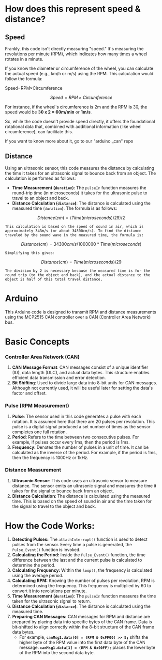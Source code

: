 # How does this represent speed & distance?

## Speed

Frankly, this code isn't directly measuring "speed." It's measuring the revolutions per minute (RPM), which indicates how many times a wheel rotates in a minute.

If you know the diameter or circumference of the wheel, you can calculate the actual speed (e.g., km/h or m/s) using the RPM. This calculation would follow the formula:

Speed=RPM×Circumference

$$
Speed = RPM \times Circumference
$$

For instance, if the wheel's circumference is 2m and the RPM is 30, the speed would be 3**0 x 2 = 60m/min** or **1m/s**.

So, while the code doesn't provide speed directly, it offers the foundational rotational data that, combined with additional information (like wheel circumference), can facilitate this.

If you want to know more about it, go to our "arduino _can" repo

## Distance

Using an ultrasonic sensor, this code measures the distance by calculating the time it takes for an ultrasonic signal to bounce back from an object. The calculation is performed as follows:

- **Time Measurement (`duration`)**: The `pulseIn` function measures the round-trip time (in microseconds) it takes for the ultrasonic pulse to travel to an object and back.
- **Distance Calculation (`distance`)**: The distance is calculated using the measured time (`duration`). The formula is as follows:
    
$$
Distance (cm) = (Time (microseconds) / 29) / 2 
$$
    
    This calculation is based on the speed of sound in air, which is approximately 343m/s (or about 34300cm/s). To find the distance traveled by the sound wave in the measured time, the formula is:
    
$$
Distance (cm) = 34300 cm/s / 1000000 * Time (microseconds)
$$
    
    Simplifying this gives:
    
$$
Distance (cm) = Time (microseconds) / 29
$$
    
    The division by 2 is necessary because the measured time is for the round trip (to the object and back), and the actual distance to the object is half of this total travel distance.
    

# Arduino

This Arduino code is designed to transmit RPM and distance measurements using the MCP2515 CAN controller over a CAN (Controller Area Network) bus.

# **Basic Concepts**


### **Controller Area Network (CAN)**

1. **CAN Message Format**: CAN messages consist of a unique identifier (ID), data length (DLC), and actual data bytes. This structure enables efficient data transmission and error detection.
2. **Bit Shifting**: Used to divide large data into 8-bit units for CAN messages. Although not currently used, it will be useful later for setting the data's factor and offset.

### **Pulse (RPM Measurement)**

1. **Pulse**: The sensor used in this code generates a pulse with each rotation. It is assumed here that there are 20 pulses per revolution. This pulse is a digital signal produced a set number of times as the sensor completes one full rotation.
2. **Period**: Refers to the time between two consecutive pulses. For example, if pulses occur every 1ms, then the period is 1ms.
3. **Frequency**: Denotes the number of pulses in a unit of time. It can be calculated as the inverse of the period. For example, if the period is 1ms, then the frequency is 1000Hz or 1kHz.

### Distance Measurement

1. **Ultrasonic Sensor**: This code uses an ultrasonic sensor to measure distance. The sensor emits an ultrasonic signal and measures the time it takes for the signal to bounce back from an object.
2. **Distance Calculation**: The distance is calculated using the measured time. This is based on the speed of sound in air and the time taken for the signal to travel to the object and back.

# **How the Code Works:**

1. **Detecting Pulses:** The `attachInterrupt()` function is used to detect pulses from the sensor. Every time a pulse is generated, the `Pulse_Event()` function is invoked.
2. **Calculating the Period:** Inside the `Pulse_Event()` function, the time difference between the last and the current pulse is calculated to determine the period.
3. **Calculating Frequency:** Within the `loop()`, the frequency is calculated using the average period.
4. **Calculating RPM:** Knowing the number of pulses per revolution, RPM is determined using the frequency. This frequency is multiplied by 60 to convert it into revolutions per minute.
5. **Time Measurement (`duration`)**: The `pulseIn` function measures the time taken for the ultrasonic signal to return.
6. **Distance Calculation (`distance`)**: The distance is calculated using the measured time.
7. **Preparing CAN Messages:** CAN messages for RPM and distance are prepared by placing data into specific bytes of the CAN frame. Data is bit-shifted to align correctly within the 8-bit structure of the CAN frame data bytes.
    - For example, **`canMsg1.data[0] = (RPM & 0xFF00) >> 8;`** shifts the higher byte of the RPM value into the first data byte of the CAN message. **`canMsg1.data[1] = (RPM & 0x00FF);`** places the lower byte of the RPM into the second data byte.
